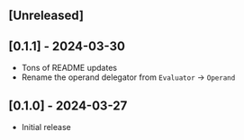 ## [Unreleased]

## [0.1.1] - 2024-03-30
- Tons of README updates
- Rename the operand delegator from `Evaluator` -> `Operand`

## [0.1.0] - 2024-03-27
- Initial release
